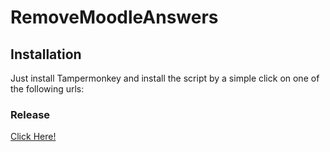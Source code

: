 # RemoveMoodleAnswers

## Installation
Just install Tampermonkey and install the script by a simple
click on one of the following urls:

### Release
[Click Here!](https://github.com/Alex3434/RemoveMoodleAnswers/releases/download/0.1/Remove.Moodle.Answers.user.js)
